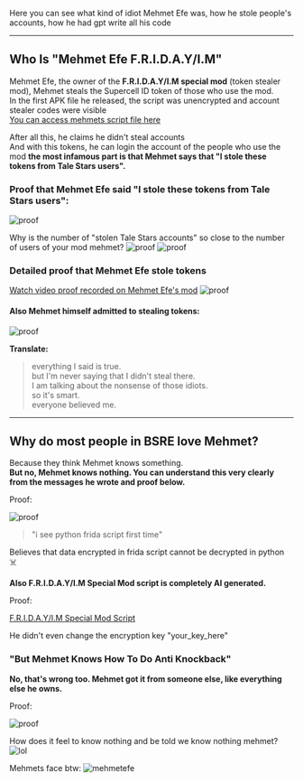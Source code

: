 Here you can see what kind of idiot Mehmet Efe was, how he stole people's accounts, how he had gpt write all his code
_______________________________________

## Who Is "Mehmet Efe F.R.I.D.A.Y/I.M"

Mehmet Efe, the owner of the **F.R.I.D.A.Y/I.M special mod** (token stealer mod),
Mehmet steals the Supercell ID token of those who use the mod.\
In the first APK file he released, the script was unencrypted and account stealer codes were visible\
[You can access mehmets script file here](https://github.com/TaleTeam/mehmetefefridayim/main/fridayimmodscript.js)

After all this, he claims he didn't steal accounts\
And with this tokens, he can login the account of the people who use the mod
**the most infamous part is that Mehmet says that "I stole these tokens from Tale Stars users".**

### Proof that Mehmet Efe said "I stole these tokens from Tale Stars users":
![proof](https://github.com/TaleTeam/mehmetefefridayim/blob/main/images/img6.png?raw=true)

Why is the number of "stolen Tale Stars accounts" so close to the number of users of your mod mehmet?
![proof](https://github.com/TaleTeam/mehmetefefridayim/blob/main/images/img8.png?raw=true)
![proof](https://github.com/TaleTeam/mehmetefefridayim/blob/main/images/img7.png?raw=true)

### Detailed proof that Mehmet Efe stole tokens
[Watch video proof recorded on Mehmet Efe's mod](https://vimeo.com/1061349822/bf9ada8ba1?ts=0&share=copy)
![proof](https://github.com/TaleTeam/mehmetefefridayim/blob/main/images/img3.png?raw=true)

#### Also Mehmet himself admitted to stealing tokens:
![proof](https://github.com/TaleTeam/mehmetefefridayim/blob/main/images/img2.png?raw=true)

**Translate:**
> everything I said is true.\
> but I'm never saying that I didn't steal there.\
> I am talking about the nonsense of those idiots.\
> so it's smart.\
> everyone believed me.
_______________________________________
## Why do most people in BSRE love Mehmet?

Because they think Mehmet knows something.\
**But no, Mehmet knows nothing. You can understand this very clearly from the messages he wrote and proof below.**

Proof:

![proof](https://github.com/TaleTeam/mehmetefefridayim/blob/main/images/img4.png?raw=true)

> "i see python frida script first time"

Believes that data encrypted in frida script cannot be decrypted in python ☠️


**Also F.R.I.D.A.Y/I.M Special Mod script is completely AI generated.**

Proof:

[F.R.I.D.A.Y/I.M Special Mod Script](https://github.com/TaleTeam/mehmetefefridayim/blob/main/fridayimmodscript.js)

He didn't even change the encryption key "your_key_here"

### "But Mehmet Knows How To Do Anti Knockback"

**No, that's wrong too. Mehmet got it from someone else, like everything else he owns.**

Proof:

![proof](https://github.com/TaleTeam/mehmetefefridayim/blob/main/images/img5.png?raw=true)

How does it feel to know nothing and be told we know nothing mehmet?
![lol](https://github.com/TaleTeam/mehmetefefridayim/blob/main/images/img1.jpg?raw=true)

Mehmets face btw:
![mehmetefe](https://github.com/TaleTeam/mehmetefefridayim/blob/main/images/mehmetefe.png?raw=true)
